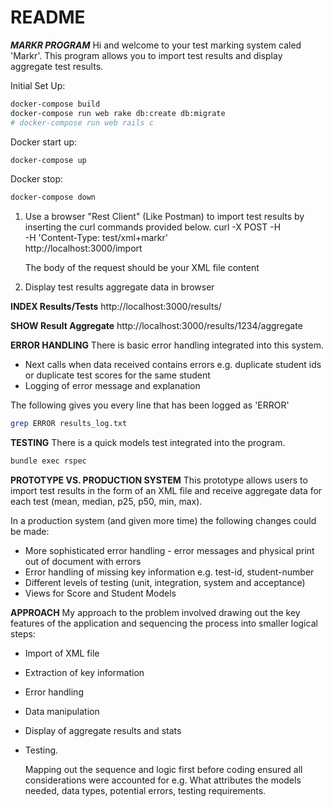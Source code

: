 # README

**_MARKR PROGRAM_**
Hi and welcome to your test marking system caled 'Markr'.
This program allows you to import test results and display aggregate test results.

Initial Set Up:

```bash
docker-compose build
docker-compose run web rake db:create db:migrate
# docker-compose run web rails c
```

Docker start up:

```bash
docker-compose up
```

Docker stop:

```bash
docker-compose down
```

1. Use a browser "Rest Client" (Like Postman) to import test results by inserting the curl commands provided below.
   curl -X POST -H \
    -H 'Content-Type: test/xml+markr' \
    http://localhost:3000/import

   The body of the request should be your XML file content

2. Display test results aggregate data in browser

**INDEX Results/Tests**
http://localhost:3000/results/

**SHOW Result Aggregate**
http://localhost:3000/results/1234/aggregate

**ERROR HANDLING**
There is basic error handling integrated into this system.

- Next calls when data received contains errors e.g. duplicate student ids or duplicate test scores for the same student
- Logging of error message and explanation

The following gives you every line that has been logged as 'ERROR'

```bash
grep ERROR results_log.txt
```

**TESTING**
There is a quick models test integrated into the program.

```bash
bundle exec rspec
```

**PROTOTYPE VS. PRODUCTION SYSTEM**
This prototype allows users to import test results in the form of an XML file and receive aggregate data for each test (mean, median, p25, p50, min, max).

In a production system (and given more time) the following changes could be made:

- More sophisticated error handling - error messages and physical print out of document with errors
- Error handling of missing key information e.g. test-id, student-number
- Different levels of testing (unit, integration, system and acceptance)
- Views for Score and Student Models

**APPROACH**
My approach to the problem involved drawing out the key features of the application and sequencing the process into smaller logical steps:

- Import of XML file
- Extraction of key information
- Error handling
- Data manipulation
- Display of aggregate results and stats
- Testing.

  Mapping out the sequence and logic first before coding ensured all considerations were accounted for e.g. What attributes the models needed, data types, potential errors, testing requirements.

